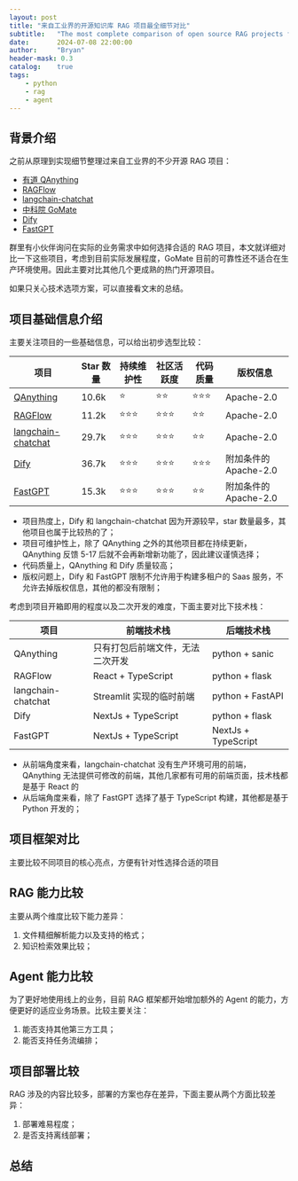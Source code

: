 ```yaml
---
layout: post
title: "来自工业界的开源知识库 RAG 项目最全细节对比"
subtitle:   "The most complete comparison of open source RAG projects from the industry"
date:       2024-07-08 22:00:00
author:     "Bryan"
header-mask: 0.3
catalog:    true
tags:
    - python
    - rag
    - agent
---
```


## 背景介绍
之前从原理到实现细节整理过来自工业界的不少开源 RAG 项目：

- [有道 QAnything](https://zhuanlan.zhihu.com/p/697031773)
- [RAGFlow](https://zhuanlan.zhihu.com/p/697902937)
- [langchain-chatchat](https://zhuanlan.zhihu.com/p/689947142)
- [中科院 GoMate](https://zhuanlan.zhihu.com/p/705218535)
- [Dify](https://zhuanlan.zhihu.com/p/706381113)
- [FastGPT](https://zhuanlan.zhihu.com/p/707152910)

群里有小伙伴询问在实际的业务需求中如何选择合适的 RAG 项目，本文就详细对比一下这些项目，考虑到目前实际发展程度，GoMate 目前的可靠性还不适合在生产环境使用。因此主要对比其他几个更成熟的热门开源项目。

如果只关心技术选项方案，可以直接看文末的总结。

## 项目基础信息介绍
主要关注项目的一些基础信息，可以给出初步选型比较：

| 项目 |  Star 数量 | 持续维护性 | 社区活跃度 | 代码质量 | 版权信息 |
| --- |  --- | --- | --- | --- | --- |
| [QAnything](https://github.com/netease-youdao/QAnything) | 10.6k | ⭐️ | ⭐️⭐️ | ⭐️⭐️⭐️ | Apache-2.0 |
| [RAGFlow](https://github.com/infiniflow/ragflow) | 11.2k | ⭐️⭐️⭐️ | ⭐️⭐️⭐️ | ⭐️⭐️ | Apache-2.0 |
| [langchain-chatchat](https://github.com/chatchat-space/Langchain-Chatchat) | 29.7k | ⭐️⭐️⭐️ | ⭐️⭐⭐️ | ⭐️⭐️ | Apache-2.0 |
| [Dify](https://github.com/langgenius/dify) | 36.7k | ⭐️⭐️⭐️ | ⭐️⭐️⭐️ | ⭐️⭐️⭐️ | 附加条件的 Apache-2.0 |
| [FastGPT](https://github.com/labring/FastGPT) | 15.3k | ⭐️⭐️⭐️ | ⭐️⭐️⭐️ | ⭐️⭐️ | 附加条件的 Apache-2.0 |

- 项目热度上，Dify 和 langchain-chatchat 因为开源较早，star 数量最多，其他项目也属于比较热的了；
- 项目可维护性上，除了 QAnything 之外的其他项目都在持续更新，QAnything 反馈 5-17 后就不会再新增新功能了，因此建议谨慎选择；
- 代码质量上，QAnything 和 Dify 质量较高；
- 版权问题上，Dify 和 FastGPT 限制不允许用于构建多租户的 Saas 服务，不允许去掉版权信息，其他的都没有限制；

考虑到项目开箱即用的程度以及二次开发的难度，下面主要对比下技术栈：

| 项目 | 前端技术栈 | 后端技术栈 |
| --- |  --- | --- |
| QAnything | 只有打包后前端文件，无法二次开发 | python + sanic |
| RAGFlow | React + TypeScript | python + flask |
| langchain-chatchat | Streamlit 实现的临时前端 | python + FastAPI |
| Dify | NextJs + TypeScript | python + flask |
| FastGPT | NextJs + TypeScript | NextJs + TypeScript |

- 从前端角度来看，langchain-chatchat 没有生产环境可用的前端，QAnything 无法提供可修改的前端，其他几家都有可用的前端页面，技术栈都是基于 React 的
- 从后端角度来看，除了 FastGPT 选择了基于 TypeScript 构建，其他都是基于 Python 开发的；


## 项目框架对比
主要比较不同项目的核心亮点，方便有针对性选择合适的项目


## RAG 能力比较
主要从两个维度比较下能力差异：

1. 文件精细解析能力以及支持的格式；
2. 知识检索效果比较；


## Agent 能力比较
为了更好地使用线上的业务，目前 RAG 框架都开始增加额外的 Agent 的能力，方便更好的适应业务场景。比较主要关注：

1. 能否支持其他第三方工具；
2. 能否支持任务流编排；


## 项目部署比较
RAG 涉及的内容比较多，部署的方案也存在差异，下面主要从两个方面比较差异：

1. 部署难易程度；
2. 是否支持离线部署；


## 总结









